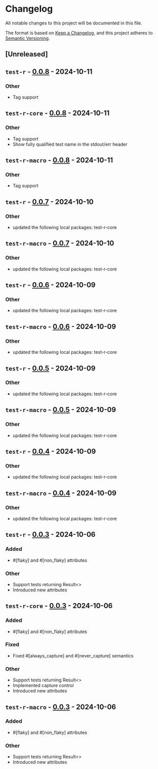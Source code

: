 # Changelog

All notable changes to this project will be documented in this file.

The format is based on [Keep a Changelog](https://keepachangelog.com/en/1.0.0/),
and this project adheres to [Semantic Versioning](https://semver.org/spec/v2.0.0.html).

## [Unreleased]

## `test-r` - [0.0.8](https://github.com/vigoo/test-r/compare/test-r-v0.0.7...test-r-v0.0.8) - 2024-10-11

### Other
- Tag support

## `test-r-core` - [0.0.8](https://github.com/vigoo/test-r/compare/test-r-core-v0.0.7...test-r-core-v0.0.8) - 2024-10-11

### Other
- Tag support
- Show fully qualified test name in the stdout/err header

## `test-r-macro` - [0.0.8](https://github.com/vigoo/test-r/compare/test-r-macro-v0.0.7...test-r-macro-v0.0.8) - 2024-10-11

### Other
- Tag support

## `test-r` - [0.0.7](https://github.com/vigoo/test-r/compare/test-r-v0.0.6...test-r-v0.0.7) - 2024-10-10

### Other
- updated the following local packages: test-r-core

## `test-r-macro` - [0.0.7](https://github.com/vigoo/test-r/compare/test-r-macro-v0.0.6...test-r-macro-v0.0.7) - 2024-10-10

### Other
- updated the following local packages: test-r-core

## `test-r` - [0.0.6](https://github.com/vigoo/test-r/compare/test-r-v0.0.5...test-r-v0.0.6) - 2024-10-09

### Other
- updated the following local packages: test-r-core

## `test-r-macro` - [0.0.6](https://github.com/vigoo/test-r/compare/test-r-macro-v0.0.5...test-r-macro-v0.0.6) - 2024-10-09

### Other
- updated the following local packages: test-r-core

## `test-r` - [0.0.5](https://github.com/vigoo/test-r/compare/test-r-v0.0.4...test-r-v0.0.5) - 2024-10-09

### Other
- updated the following local packages: test-r-core

## `test-r-macro` - [0.0.5](https://github.com/vigoo/test-r/compare/test-r-macro-v0.0.4...test-r-macro-v0.0.5) - 2024-10-09

### Other
- updated the following local packages: test-r-core

## `test-r` - [0.0.4](https://github.com/vigoo/test-r/compare/test-r-v0.0.3...test-r-v0.0.4) - 2024-10-09

### Other
- updated the following local packages: test-r-core

## `test-r-macro` - [0.0.4](https://github.com/vigoo/test-r/compare/test-r-macro-v0.0.3...test-r-macro-v0.0.4) - 2024-10-09

### Other
- updated the following local packages: test-r-core

## `test-r` - [0.0.3](https://github.com/vigoo/test-r/compare/test-r-v0.0.2...test-r-v0.0.3) - 2024-10-06

### Added
- #[flaky] and #[non_flaky] attributes

### Other
- Support tests returning Result<>
- Introduced new attributes

## `test-r-core` - [0.0.3](https://github.com/vigoo/test-r/compare/test-r-core-v0.0.2...test-r-core-v0.0.3) - 2024-10-06

### Added
- #[flaky] and #[non_flaky] attributes

### Fixed
- Fixed #[always_capture] and #[never_capture] semantics

### Other
- Support tests returning Result<>
- Implemented capture control
- Introduced new attributes

## `test-r-macro` - [0.0.3](https://github.com/vigoo/test-r/compare/test-r-macro-v0.0.2...test-r-macro-v0.0.3) - 2024-10-06

### Added
- #[flaky] and #[non_flaky] attributes

### Other
- Support tests returning Result<>
- Introduced new attributes
